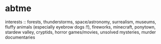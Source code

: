 # abtme
interests ::
forests, thunderstorms, space/astronomy, surrealism, museums, fluffy animals (especially eyebrow dogs *!!*), fireworks, minecraft, ponytown, stardew valley, cryptids, horror games/movies, unsolved mysteries, murder documentaries
